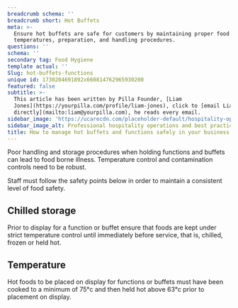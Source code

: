 ```yaml
---
breadcrumb schema: ''
breadcrumb short: Hot Buffets
meta: >-
  Ensure hot buffets are safe for customers by maintaining proper food
  temperatures, preparation, and handling procedures.
questions: ''
schema: ''
secondary tag: Food Hygiene
template actual: ''
Slug: hot-buffets-functions
unique id: 1730204691892x660814762965930200
featured: false
subtitle: >-
  This article has been written by Pilla Founder, [Liam
  Jones](https://yourpilla.com/profile/liam-jones), click to [email Liam
  directly](mailto:liam@yourpilla.com), he reads every email.
sidebar_image: 'https://ucarecdn.com/placeholder-default/hospitality-operations.jpg'
sidebar_image_alt: Professional hospitality operations and best practices
title: How to manage hot buffets and functions safely in your business.
---
```

Poor handling and storage procedures when holding functions and buffets can lead to food borne illness. Temperature control and contamination controls need to be robust.

 Staff must follow the safety points below in order to maintain a consistent level of food safety.

 ## Chilled storage

 Prior to display for a function or buffet ensure that foods are kept under strict temperature control until immediately before service, that is, chilled, frozen or held hot.

 ## Temperature

 Hot foods to be placed on display for functions or buffets must have been cooked to a minimum of 75°c and then held hot above 63°c prior to placement on display.
